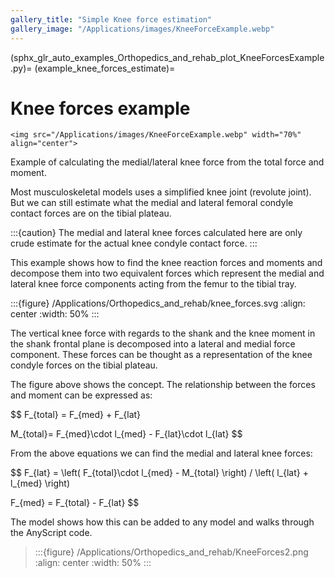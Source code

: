 ```yaml
---
gallery_title: "Simple Knee force estimation"
gallery_image: "/Applications/images/KneeForceExample.webp"
---
```


(sphx_glr_auto_examples_Orthopedics_and_rehab_plot_KneeForcesExample.py)=
(example_knee_forces_estimate)=
# Knee forces example


````{sidebar} **Example**
<img src="/Applications/images/KneeForceExample.webp" width="70%" align="center">
````

Example of calculating the medial/lateral knee force from the total force and moment.

Most musculoskeletal models uses a simplified knee joint (revolute joint). But we can still estimate
what the medial and lateral femoral condyle contact forces are on the tibial plateau.


:::{caution}
The medial and lateral knee forces calculated here are only crude
estimate for the actual knee condyle contact force.
:::

This example shows how to find the knee reaction forces and moments and decompose them into
two equivalent forces which represent the medial and lateral knee force components acting from the
femur to the tibial tray.

:::{figure} /Applications/Orthopedics_and_rehab/knee_forces.svg
:align: center
:width: 50%
:::

The vertical knee force with regards to the shank and the knee moment in the
shank frontal plane is decomposed into a lateral and medial force component.
These forces can be thought as a representation of the knee condyle forces on
the tibial plateau.

The figure above shows the concept. The relationship between the forces and moment can be expressed as:

$$
F_{total} = F_{med} + F_{lat}

M_{total}= F_{med}\cdot  l_{med} - F_{lat}\cdot l_{lat}
$$

From the above equations we can find the medial and lateral knee forces:

$$
F_{lat} = \left( F_{total}\cdot l_{med} - M_{total} \right) / \left( l_{lat} + l_{med} \right)

F_{med} = F_{total} - F_{lat}
$$

The model shows how this can be added to any model and walks through the AnyScript code.

> :::{figure} /Applications/Orthopedics_and_rehab/KneeForces2.png
> :align: center
> :width: 50%
> :::